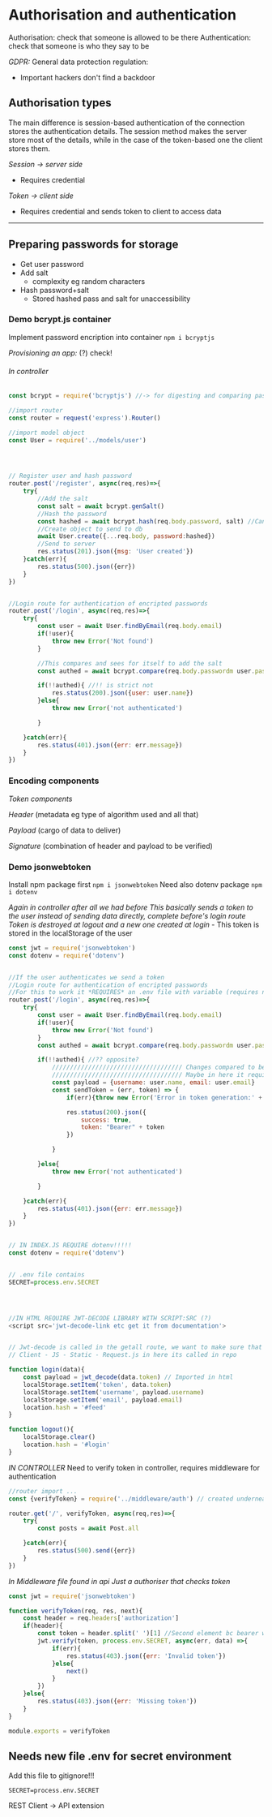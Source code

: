 # Authorisation and authentication
Authorisation: check that someone is allowed to be there
Authentication: check that someone is who they say to be


*GDPR:*
General data protection regulation:
- Important hackers don't find a backdoor



## Authorisation types
The main difference is session-based authentication of the connection stores the authentication details. The session method makes the server store most of the details, while in the case of the token-based one the client stores them.


*Session -> server side*
- Requires credential 


*Token -> client side*
- Requires credential and sends token to client to access data

----------

## Preparing passwords for storage

- Get user password
- Add salt
	+ complexity eg random characters
- Hash password+salt
	+ Stored hashed pass and salt for unaccessibility




### Demo bcrypt.js container
Implement password encription into container
`npm i bcryptjs`

*Provisioning an app:* (?) check!

###### In controller
```js
const bcrypt = require('bcryptjs') //-> for digesting and comparing passwords

//import router
const router = request('express').Router()

//import model object
const User = require('../models/user')




// Register user and hash password
router.post('/register', async(req,res)=>{
	try{
		//Add the salt
		const salt = await bcrypt.genSalt()
		//Hash the password
		const hashed = await bcrypt.hash(req.body.password, salt) //Can add additional arguments
		//Create object to send to db
		await User.create({...req.body, password:hashed})
		//Send to server
		res.status(201).json({msg: 'User created'})
	}catch(err){
		res.status(500).json({err})
	}
})


//Login route for authentication of encripted passwords
router.post('/login', async(req,res)=>{
	try{
		const user = await User.findByEmail(req.body.email)
		if(!user){
			throw new Error('Not found')
		}

		//This compares and sees for itself to add the salt
		const authed = await bcrypt.compare(req.body.passwordm user.passwordDigest)

		if(!!authed){ //!! is strict not
			res.status(200).json({user: user.name})
		}else{
			throw new Error('not authenticated')

		}

	}catch(err){
		res.status(401).json({err: err.message})
	}
})


```



### Encoding components
*Token components* 

*Header* (metadata eg type of algorithm used and all that)


*Payload* (cargo of data to deliver)


*Signature* (combination of header and payload to be verified)



### Demo jsonwebtoken
Install npm package first
`npm i jsonwebtoken`
Need also dotenv package
`npm i dotenv`

*Again in controller after all we had before*
_This basically sends a token to the user instead of sending data directly, complete before's login route_
_Token is destroyed at logout and a new one created at login_
	- This token is stored in the localStorage of the user 

```js
const jwt = require('jsonwebtoken')
const dotenv = require('dotenv')


//If the user authenticates we send a token
//Login route for authentication of encripted passwords 
//For this to work it *REQUIRES* an .env file with variable (requires npm i dotenv)
router.post('/login', async(req,res)=>{
	try{
		const user = await User.findByEmail(req.body.email)
		if(!user){
			throw new Error('Not found')
		}
		const authed = await bcrypt.compare(req.body.passwordm user.passwordDigest)

		if(!!authed){ //?? opposite?
			//////////////////////////////////// Changes compared to before
			//////////////////////////////////// Maybe in here it requires the environment variable to be added
			const payload = {username: user.name, email: user.email}
			const sendToken = (err, token) => {
				if(err){throw new Error('Error in token generation:' + err)}

				res.status(200).json({
					success: true,
					token: "Bearer" + token
				})

			}

		}else{
			throw new Error('not authenticated')

		}

	}catch(err){
		res.status(401).json({err: err.message})
	}
})


// IN INDEX.JS REQUIRE dotenv!!!!!
const dotenv = require('dotenv')


// .env file contains
SECRET=process.env.SECRET




//IN HTML REQUIRE JWT-DECODE LIBRARY WITH SCRIPT:SRC (?)
<script src='jwt-decode-link etc get it from documentation'>


// Jwt-decode is called in the getall route, we want to make sure that only authenticated users can access this!!
// Client - JS - Static - Request.js in here its called in repo

function login(data){
	const payload = jwt_decode(data.token) // Imported in html
	localStorage.setItem('token', data.token)
	localStorage.setItem('username', payload.username)
	localStorage.setItem('email', payload.email)
	location.hash = '#feed'
}

function logout(){
	localStorage.clear()
	location.hash = '#login'
}


```



*IN CONTROLLER*
Need to verify token in controller, requires middleware for authentication
```js
//router import ...
const {verifyToken} = require('../middleware/auth') // created underneath we get it from

router.get('/', verifyToken, async(req,res)=>{
	try{
		const posts = await Post.all

	}catch(err){
		res.status(500).send({err})
	}
})


```

*In Middleware file found in api*
_Just a authoriser that checks token_
```js
const jwt = require('jsonwebtoken')

function verifyToken(req, res, next){
	const header = req.headers['authorization']
	if(header){
		const token = header.split(' ')[1] //Second element bc bearer word before token
		jwt.verify(token, process.env.SECRET, async(err, data) =>{
			if(err){
				res.status(403).json({err: 'Invalid token'})
			}else{
				next()
			}
		})
	}else{
		res.status(403).json({err: 'Missing token'})
	}
}

module.exports = verifyToken
```



## Needs new file .env for secret environment
Add this file to gitignore!!!

```
SECRET=process.env.SECRET
```



REST Client -> API extension
